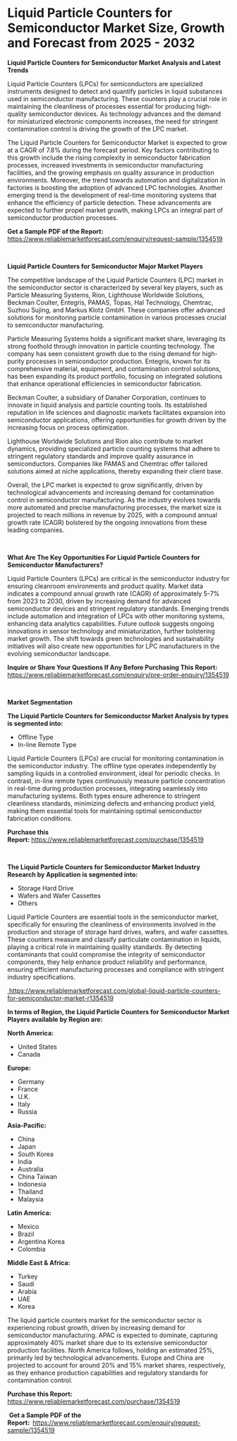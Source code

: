 <p><h1>Liquid Particle Counters for Semiconductor Market Size, Growth and Forecast from 2025 - 2032</h1></p><p><strong>Liquid Particle Counters for Semiconductor Market Analysis and Latest Trends</strong></p>
<p><p>Liquid Particle Counters (LPCs) for semiconductors are specialized instruments designed to detect and quantify particles in liquid substances used in semiconductor manufacturing. These counters play a crucial role in maintaining the cleanliness of processes essential for producing high-quality semiconductor devices. As technology advances and the demand for miniaturized electronic components increases, the need for stringent contamination control is driving the growth of the LPC market.</p><p>The Liquid Particle Counters for Semiconductor Market is expected to grow at a CAGR of 7.8% during the forecast period. Key factors contributing to this growth include the rising complexity in semiconductor fabrication processes, increased investments in semiconductor manufacturing facilities, and the growing emphasis on quality assurance in production environments. Moreover, the trend towards automation and digitalization in factories is boosting the adoption of advanced LPC technologies. Another emerging trend is the development of real-time monitoring systems that enhance the efficiency of particle detection. These advancements are expected to further propel market growth, making LPCs an integral part of semiconductor production processes.</p></p>
<p><strong>Get a Sample PDF of the Report:&nbsp;</strong> <a href="https://www.reliablemarketforecast.com/enquiry/request-sample/1354519?utm_campaign=2516&utm_medium=2&utm_source=Github&utm_content=ia&utm_term=12042025&utm_id=liquid-particle-counters-for-semiconductor">https://www.reliablemarketforecast.com/enquiry/request-sample/1354519</a></p>
<p>&nbsp;</p>
<p><strong>Liquid Particle Counters for Semiconductor Major Market Players</strong></p>
<p><p>The competitive landscape of the Liquid Particle Counters (LPC) market in the semiconductor sector is characterized by several key players, such as Particle Measuring Systems, Rion, Lighthouse Worldwide Solutions, Beckman Coulter, Entegris, PAMAS, Topas, Hal Technology, Chemtrac, Suzhou Sujing, and Markus Klotz GmbH. These companies offer advanced solutions for monitoring particle contamination in various processes crucial to semiconductor manufacturing.</p><p>Particle Measuring Systems holds a significant market share, leveraging its strong foothold through innovation in particle counting technology. The company has seen consistent growth due to the rising demand for high-purity processes in semiconductor production. Entegris, known for its comprehensive material, equipment, and contamination control solutions, has been expanding its product portfolio, focusing on integrated solutions that enhance operational efficiencies in semiconductor fabrication.</p><p>Beckman Coulter, a subsidiary of Danaher Corporation, continues to innovate in liquid analysis and particle counting tools. Its established reputation in life sciences and diagnostic markets facilitates expansion into semiconductor applications, offering opportunities for growth driven by the increasing focus on process optimization.</p><p>Lighthouse Worldwide Solutions and Rion also contribute to market dynamics, providing specialized particle counting systems that adhere to stringent regulatory standards and improve quality assurance in semiconductors. Companies like PAMAS and Chemtrac offer tailored solutions aimed at niche applications, thereby expanding their client base.</p><p>Overall, the LPC market is expected to grow significantly, driven by technological advancements and increasing demand for contamination control in semiconductor manufacturing. As the industry evolves towards more automated and precise manufacturing processes, the market size is projected to reach millions in revenue by 2025, with a compound annual growth rate (CAGR) bolstered by the ongoing innovations from these leading companies.</p></p>
<p>&nbsp;</p>
<p><strong>What Are The Key Opportunities For Liquid Particle Counters for Semiconductor Manufacturers?</strong></p>
<p><p>Liquid Particle Counters (LPCs) are critical in the semiconductor industry for ensuring cleanroom environments and product quality. Market data indicates a compound annual growth rate (CAGR) of approximately 5-7% from 2023 to 2030, driven by increasing demand for advanced semiconductor devices and stringent regulatory standards. Emerging trends include automation and integration of LPCs with other monitoring systems, enhancing data analytics capabilities. Future outlook suggests ongoing innovations in sensor technology and miniaturization, further bolstering market growth. The shift towards green technologies and sustainability initiatives will also create new opportunities for LPC manufacturers in the evolving semiconductor landscape.</p></p>
<p><strong>Inquire or Share Your Questions If Any Before Purchasing This Report:</strong> <a href="https://www.reliablemarketforecast.com/enquiry/pre-order-enquiry/1354519?utm_campaign=2516&utm_medium=2&utm_source=Github&utm_content=ia&utm_term=12042025&utm_id=liquid-particle-counters-for-semiconductor">https://www.reliablemarketforecast.com/enquiry/pre-order-enquiry/1354519</a></p>
<p>&nbsp;</p>
<p><strong>Market Segmentation</strong></p>
<p><strong>The Liquid Particle Counters for Semiconductor Market Analysis by types is segmented into:</strong></p>
<p><ul><li>Offline Type</li><li>In-line Remote Type</li></ul></p>
<p><p>Liquid Particle Counters (LPCs) are crucial for monitoring contamination in the semiconductor industry. The offline type operates independently by sampling liquids in a controlled environment, ideal for periodic checks. In contrast, in-line remote types continuously measure particle concentration in real-time during production processes, integrating seamlessly into manufacturing systems. Both types ensure adherence to stringent cleanliness standards, minimizing defects and enhancing product yield, making them essential tools for maintaining optimal semiconductor fabrication conditions.</p></p>
<p><strong>Purchase this Report:&nbsp;</strong><a href="https://www.reliablemarketforecast.com/purchase/1354519?utm_campaign=2516&utm_medium=2&utm_source=Github&utm_content=ia&utm_term=12042025&utm_id=liquid-particle-counters-for-semiconductor">https://www.reliablemarketforecast.com/purchase/1354519</a></p>
<p>&nbsp;</p>
<p><strong>The Liquid Particle Counters for Semiconductor Market Industry Research by Application is segmented into:</strong></p>
<p><ul><li>Storage Hard Drive</li><li>Wafers and Wafer Cassettes</li><li>Others</li></ul></p>
<p><p>Liquid Particle Counters are essential tools in the semiconductor market, specifically for ensuring the cleanliness of environments involved in the production and storage of storage hard drives, wafers, and wafer cassettes. These counters measure and classify particulate contamination in liquids, playing a critical role in maintaining quality standards. By detecting contaminants that could compromise the integrity of semiconductor components, they help enhance product reliability and performance, ensuring efficient manufacturing processes and compliance with stringent industry specifications.</p></p>
<p><a href="https://www.reliablemarketforecast.com/global-liquid-particle-counters-for-semiconductor-market-r1354519?utm_campaign=2516&utm_medium=2&utm_source=Github&utm_content=ia&utm_term=12042025&utm_id=liquid-particle-counters-for-semiconductor">&nbsp;https://www.reliablemarketforecast.com/global-liquid-particle-counters-for-semiconductor-market-r1354519</a></p>
<p><strong>In terms of Region, the Liquid Particle Counters for Semiconductor Market Players available by Region are:</strong></p>
<p>
    <p> <strong> North America: </strong>
        <ul>
            <li>United States</li>
            <li>Canada</li>
        </ul>
        </p> 
    <p> <strong> Europe: </strong>
        <ul>
            <li>Germany</li>
            <li>France</li>
            <li>U.K.</li>
            <li>Italy</li>
            <li>Russia</li>
        </ul>
        </p> 
    <p> <strong> Asia-Pacific: </strong>
        <ul>
            <li>China</li>
            <li>Japan</li>
            <li>South Korea</li>
            <li>India</li>
            <li>Australia</li>
            <li>China Taiwan</li>
            <li>Indonesia</li>
            <li>Thailand</li>
            <li>Malaysia</li>
        </ul>
        </p> 
    <p> <strong> Latin America: </strong>
        <ul>
            <li>Mexico</li>
            <li>Brazil</li>
            <li>Argentina Korea</li>
            <li>Colombia</li>
        </ul>
        </p> 
    <p> <strong> Middle East & Africa: </strong>
        <ul>
            <li>Turkey</li>
            <li>Saudi</li>
            <li>Arabia</li>
            <li>UAE</li>
            <li>Korea</li>
        </ul>
    </p>
    </p>
<p><p>The liquid particle counters market for the semiconductor sector is experiencing robust growth, driven by increasing demand for semiconductor manufacturing. APAC is expected to dominate, capturing approximately 40% market share due to its extensive semiconductor production facilities. North America follows, holding an estimated 25%, primarily led by technological advancements. Europe and China are projected to account for around 20% and 15% market shares, respectively, as they enhance production capabilities and regulatory standards for contamination control.</p></p>
<p><strong>Purchase this Report: </strong><a href="https://www.reliablemarketforecast.com/purchase/1354519?utm_campaign=2516&utm_medium=2&utm_source=Github&utm_content=ia&utm_term=12042025&utm_id=liquid-particle-counters-for-semiconductor">https://www.reliablemarketforecast.com/purchase/1354519</a></p>
<p>&nbsp;<strong>Get a Sample PDF of the Report:&nbsp;&nbsp;</strong><a href="https://www.reliablemarketforecast.com/enquiry/request-sample/1354519?utm_campaign=2516&utm_medium=2&utm_source=Github&utm_content=ia&utm_term=12042025&utm_id=liquid-particle-counters-for-semiconductor">https://www.reliablemarketforecast.com/enquiry/request-sample/1354519</a></p>
<p><strong></strong></p>
<p><p></p><p></p><p></p></p>